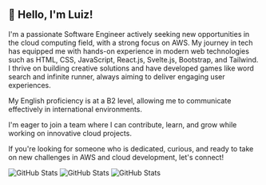 

## 👋 Hello, I'm Luiz!

I'm a passionate Software Engineer actively seeking new opportunities in the cloud computing field, with a strong focus on AWS. My journey in tech has equipped me with hands-on experience in modern web technologies such as HTML, CSS, JavaScript, React.js, Svelte.js, Bootstrap, and Tailwind. I thrive on building creative solutions and have developed games like word search and infinite runner, always aiming to deliver engaging user experiences.


My English proficiency is at a B2 level, allowing me to communicate effectively in international environments.

I'm eager to join a team where I can contribute, learn, and grow while working on innovative cloud projects.

If you're looking for someone who is dedicated, curious, and ready to take on new challenges in AWS and cloud development, let's connect!

![GitHub Stats](https://github-readme-stats.vercel.app/api?username=luizeduardoraposo&theme=dark&show_icons=true&hide_border=false&count_private=true)
![GitHub Stats](https://github-readme-stats.vercel.app/api/top-langs/?username=luizeduardoraposo&theme=dark&show_icons=true&hide_border=false&layout=compact)
![GitHub Stats](https://streak-stats.demolab.com?user=luizeduardoraposo&theme=dark&hide_border=false)